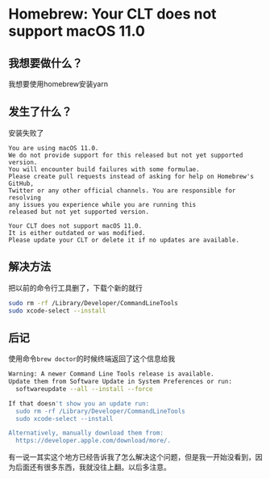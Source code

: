 # Homebrew: Your CLT does not support macOS 11.0

## 我想要做什么？

我想要使用homebrew安装yarn

## 发生了什么？

安装失败了

```
You are using macOS 11.0.
We do not provide support for this released but not yet supported version.
You will encounter build failures with some formulae.
Please create pull requests instead of asking for help on Homebrew's GitHub,
Twitter or any other official channels. You are responsible for resolving
any issues you experience while you are running this
released but not yet supported version.

Your CLT does not support macOS 11.0.
It is either outdated or was modified.
Please update your CLT or delete it if no updates are available.
```

## 解决方法

把以前的命令行工具删了，下载个新的就行

```bash
sudo rm -rf /Library/Developer/CommandLineTools
sudo xcode-select --install
```



## 后记

使用命令`brew doctor`的时候终端返回了这个信息给我

```bash
Warning: A newer Command Line Tools release is available.
Update them from Software Update in System Preferences or run:
  softwareupdate --all --install --force

If that doesn't show you an update run:
  sudo rm -rf /Library/Developer/CommandLineTools
  sudo xcode-select --install

Alternatively, manually download them from:
  https://developer.apple.com/download/more/.
```

有一说一其实这个地方已经告诉我了怎么解决这个问题，但是我一开始没看到，因为后面还有很多东西，我就没往上翻。以后多注意。




